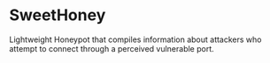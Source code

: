 # SweetHoney
Lightweight Honeypot that compiles information about attackers who attempt to connect through a perceived vulnerable port.
